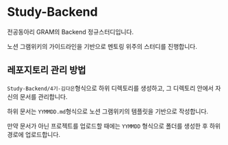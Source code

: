 # Study-Backend

전공동아리 GRAM의 Backend 정규스터디입니다.

노션 그램위키의 가이드라인을 기반으로 멘토링 위주의 스터디를 진행합니다.

## 레포지토리 관리 방법

`Study-Backend/4기-김다은`형식으로 하위 디렉토리를 생성하고, 그 디렉토리 안에서 자신의 문서를 관리합니다.

하위 문서는 `YYMMDD.md`형식으로 노션 그램위키의 템플릿을 기반으로 작성합니다.

만약 문서가 아닌 프로젝트를 업로드할 때에는 `YYMMDD` 형식으로 폴더를 생성한 후 하위 경로에 업로드합니다.
